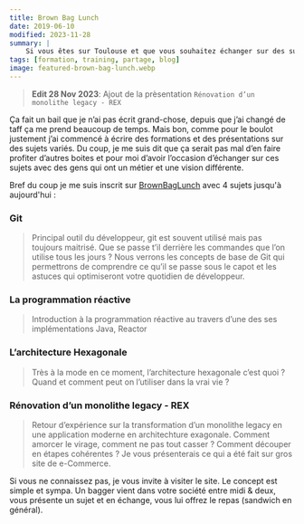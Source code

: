 ```yaml
---
title: Brown Bag Lunch
date: 2019-06-10
modified: 2023-11-28
summary: |
    Si vous êtes sur Toulouse et que vous souhaitez échanger sur des sujets technique autour de Java, l’architecture logicielle ou même du management, n’hésitez pas à me contacter via BrownBagLunch. L’échange peut se faire sous forme de présentation ou de table ronde ou simplement de discussion.
tags: [formation, training, partage, blog]
image: featured-brown-bag-lunch.webp
---
```


> **Edit 28 Nov 2023**:
> Ajout de la prèsentation `Rénovation d’un monolithe legacy - REX`

Ça fait un bail que je n’ai pas écrit grand-chose, depuis que j’ai changé de taff ça me prend beaucoup de temps. Mais bon, comme pour le boulot justement j’ai commencé à écrire des formations et des présentations sur des sujets variés. Du coup, je me suis dit que ça serait pas mal d’en faire profiter d’autres boites et pour moi d’avoir l’occasion d’échanger sur ces sujets avec des gens qui ont un métier et une vision différente.

Bref du coup je me suis inscrit sur [BrownBagLunch](https://www.brownbaglunch.fr/baggers.html#frederic-combes) avec 4 sujets jusqu'à aujourd'hui :

### Git
  > Principal outil du développeur, git est souvent utilisé mais pas toujours maitrisé. Que se passe t’il derrière les commandes que l’on utilise tous les jours ? Nous verrons les concepts de base de Git qui permettrons de comprendre ce qu’il se passe sous le capot et les astuces qui optimiseront votre quotidien de développeur.
### La programmation réactive
  > Introduction à la programmation réactive au travers d’une des ses implémentations Java, Reactor
### L’architecture Hexagonale
  > Très à la mode en ce moment, l’architecture hexagonale c’est quoi ? Quand et comment peut on l’utiliser dans la vrai vie ?
### Rénovation d’un monolithe legacy - REX
  > Retour d’expérience sur la transformation d’un monolithe legacy en une application moderne en architechture exagonale. Comment amorcer le virage, comment ne pas tout casser ? Comment découper en étapes cohérentes ? Je vous présenterais ce qui a été fait sur gros site de e-Commerce.

Si vous ne connaissez pas, je vous invite à visiter le site. Le concept est simple et sympa. Un bagger vient dans votre société entre midi & deux, vous présente un sujet et en échange, vous lui offrez le repas (sandwich en général).
